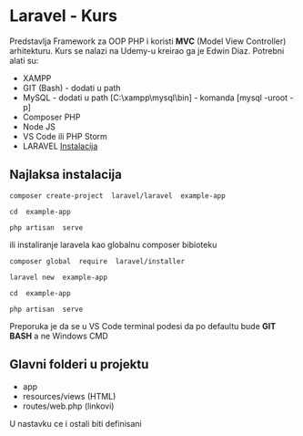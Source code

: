 # Laravel - Kurs
Predstavlja Framework za OOP PHP i koristi **MVC** (Model View Controller) arhitekturu.
Kurs se nalazi na Udemy-u kreirao ga je Edwin Diaz.
Potrebni alati su:

 - XAMPP
 - GIT (Bash) - dodati u path
 - MySQL - dodati u path [C:\xampp\mysql\bin] - komanda [mysql -uroot -p]
 - Composer PHP
 - Node JS
 - VS Code ili PHP Storm
 - LARAVEL [Instalacija](https://laravel.com/docs/9.x/installation) 
 
## Najlaksa instalacija

    composer create-project  laravel/laravel  example-app
    
    cd  example-app
    
    php artisan  serve
ili instaliranje laravela kao globalnu composer bibioteku

    composer global  require  laravel/installer
    
    laravel new  example-app
    
    cd  example-app
    
    php artisan  serve

Preporuka je da se u VS Code terminal podesi da po defaultu bude **GIT BASH** a ne Windows CMD

## Glavni folderi u projektu

 - app
 - resources/views (HTML)
 - routes/web.php (linkovi)
 
U nastavku ce i ostali biti definisani
